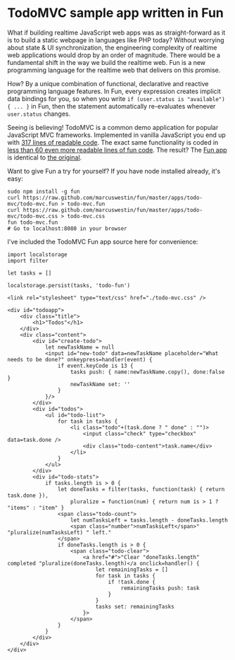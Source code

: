 TodoMVC sample app written in Fun
=================================

What if building realtime JavaScript web apps was as straight-forward as it is to build a static webpage in languages like PHP today? Without worrying about state & UI synchronization, the engineering complexity of realtime web applications would drop by an order of magnitude. There would be a fundamental shift in the way we build the realtime web. Fun is a new programming language for the realtime web that delivers on this promise.

How? By a unique combination of functional, declarative and reactive programming language features. In Fun, every expression creates implicit data bindings for you, so when you write `if (user.status is "available") { ... }` in Fun, then the statement automatically re-evaluates whenever `user.status` changes.

Seeing is believing! TodoMVC is a common demo application for popular JavaScript MVC frameworks. Implemented in vanilla JavaScript you end up with [317 lines of readable code](https://github.com/addyosmani/todomvc/blob/master/reference-examples/vanillajs/js/todo.js). The exact same functionality is coded in [less than 60 even more readable lines of fun code](https://github.com/marcuswestin/fun/blob/master/apps/todo-mvc/todo-mvc.fun). The result? The [Fun app](http://marcuswest.in/fun/todo-mvc.html) is identical to [the original](http://addyosmani.github.com/todomvc/reference-examples/vanillajs/index.html).

Want to give Fun a try for yourself? If you have node installed already, it's easy:

	sudo npm install -g fun
	curl https://raw.github.com/marcuswestin/fun/master/apps/todo-mvc/todo-mvc.fun > todo-mvc.fun
	curl https://raw.github.com/marcuswestin/fun/master/apps/todo-mvc/todo-mvc.css > todo-mvc.css
	fun todo-mvc.fun
	# Go to localhost:8080 in your browser

I've included the TodoMVC Fun app source here for convenience:

	import localstorage
	import filter
	
	let tasks = []
	
	localstorage.persist(tasks, 'todo-fun')
	
	<link rel="stylesheet" type="text/css" href="./todo-mvc.css" />
	
	<div id="todoapp">
		<div class="title">
			<h1>"Todos"</h1>
		</div>
		<div class="content">
			<div id="create-todo">
				let newTaskName = null
				<input id="new-todo" data=newTaskName placeholder="What needs to be done?" onkeypress=handler(event) {
					if event.keyCode is 13 {
						tasks push: { name:newTaskName.copy(), done:false }
						newTaskName set: ''
					}
				}/>
			</div>
			<div id="todos">
				<ul id="todo-list">
					for task in tasks {
						<li class="todo"+(task.done ? " done" : "")>
							<input class="check" type="checkbox" data=task.done />
							<div class="todo-content">task.name</div>
						</li>
					}
				</ul>
			</div>
			<div id="todo-stats">
				if tasks.length is > 0 {
					let doneTasks = filter(tasks, function(task) { return task.done }),
						pluralize = function(num) { return num is > 1 ? "items" : "item" }
					<span class="todo-count">
						let numTasksLeft = tasks.length - doneTasks.length
						<span class="number">numTasksLeft</span>" "pluralize(numTasksLeft) " left."
					</span>
					if doneTasks.length is > 0 {
						<span class="todo-clear">
							<a href="#">"Clear "doneTasks.length" completed "pluralize(doneTasks.length)</a onclick=handler() {
								let remainingTasks = []
								for task in tasks {
									if !task.done {
										remainingTasks push: task
									}
								}
								tasks set: remainingTasks
							}>
						</span>
					}
				}
			</div>
		</div>
	</div>